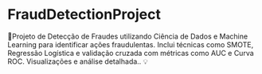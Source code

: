 # FraudDetectionProject
🚀Projeto de Detecção de Fraudes utilizando Ciência de Dados e Machine Learning para identificar ações fraudulentas. Inclui técnicas como SMOTE, Regressão Logística e validação cruzada com métricas como AUC e Curva ROC. Visualizações e análise detalhada.. 💡
